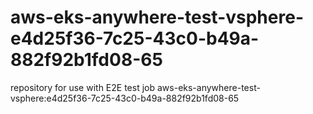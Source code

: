 # aws-eks-anywhere-test-vsphere-e4d25f36-7c25-43c0-b49a-882f92b1fd08-65
repository for use with E2E test job aws-eks-anywhere-test-vsphere:e4d25f36-7c25-43c0-b49a-882f92b1fd08-65
